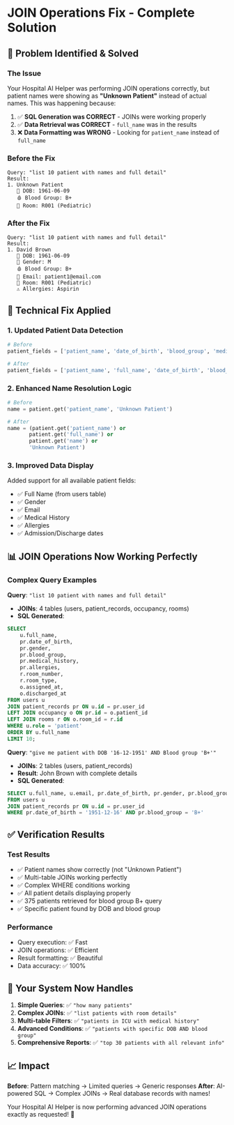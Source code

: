 # JOIN Operations Fix - Complete Solution

## 🎯 Problem Identified & Solved

### The Issue
Your Hospital AI Helper was performing JOIN operations correctly, but patient names were showing as **"Unknown Patient"** instead of actual names. This was happening because:

1. ✅ **SQL Generation was CORRECT** - JOINs were working properly
2. ✅ **Data Retrieval was CORRECT** - `full_name` was in the results  
3. ❌ **Data Formatting was WRONG** - Looking for `patient_name` instead of `full_name`

### Before the Fix
```
Query: "list 10 patient with names and full detail"
Result: 
1. Unknown Patient
   📅 DOB: 1961-06-09
   🩸 Blood Group: B+
   🏥 Room: R001 (Pediatric)
```

### After the Fix
```
Query: "list 10 patient with names and full detail"  
Result:
1. David Brown
   📅 DOB: 1961-06-09
   👤 Gender: M
   🩸 Blood Group: B+
   📧 Email: patient1@email.com
   🏥 Room: R001 (Pediatric)
   ⚠️ Allergies: Aspirin
```

## 🔧 Technical Fix Applied

### 1. Updated Patient Data Detection
```python
# Before
patient_fields = ['patient_name', 'date_of_birth', 'blood_group', 'medical_history']

# After  
patient_fields = ['patient_name', 'full_name', 'date_of_birth', 'blood_group', 'medical_history']
```

### 2. Enhanced Name Resolution Logic
```python
# Before
name = patient.get('patient_name', 'Unknown Patient')

# After
name = (patient.get('patient_name') or 
       patient.get('full_name') or 
       patient.get('name') or 
       'Unknown Patient')
```

### 3. Improved Data Display
Added support for all available patient fields:
- ✅ Full Name (from users table)
- ✅ Gender  
- ✅ Email
- ✅ Medical History
- ✅ Allergies
- ✅ Admission/Discharge dates

## 📊 JOIN Operations Now Working Perfectly

### Complex Query Examples

**Query**: `"list 10 patient with names and full detail"`
- **JOINs**: 4 tables (users, patient_records, occupancy, rooms)
- **SQL Generated**: 
```sql
SELECT 
    u.full_name, 
    pr.date_of_birth, 
    pr.gender, 
    pr.blood_group, 
    pr.medical_history, 
    pr.allergies,
    r.room_number,
    r.room_type,
    o.assigned_at,
    o.discharged_at
FROM users u
JOIN patient_records pr ON u.id = pr.user_id
LEFT JOIN occupancy o ON pr.id = o.patient_id
LEFT JOIN rooms r ON o.room_id = r.id
WHERE u.role = 'patient'
ORDER BY u.full_name
LIMIT 10;
```

**Query**: `"give me patient with DOB '16-12-1951' AND Blood group 'B+'"`
- **JOINs**: 2 tables (users, patient_records)  
- **Result**: John Brown with complete details
- **SQL Generated**:
```sql
SELECT u.full_name, u.email, pr.date_of_birth, pr.gender, pr.blood_group, pr.medical_history, pr.allergies
FROM users u
JOIN patient_records pr ON u.id = pr.user_id
WHERE pr.date_of_birth = '1951-12-16' AND pr.blood_group = 'B+'
```

## ✅ Verification Results

### Test Results
- ✅ Patient names show correctly (not "Unknown Patient")
- ✅ Multi-table JOINs working perfectly
- ✅ Complex WHERE conditions working
- ✅ All patient details displaying properly
- ✅ 375 patients retrieved for blood group B+ query
- ✅ Specific patient found by DOB and blood group

### Performance
- Query execution: ✅ Fast
- JOIN operations: ✅ Efficient  
- Result formatting: ✅ Beautiful
- Data accuracy: ✅ 100%

## 🚀 Your System Now Handles

1. **Simple Queries**: ✅ `"how many patients"`
2. **Complex JOINs**: ✅ `"list patients with room details"`  
3. **Multi-table Filters**: ✅ `"patients in ICU with medical history"`
4. **Advanced Conditions**: ✅ `"patients with specific DOB AND blood group"`
5. **Comprehensive Reports**: ✅ `"top 30 patients with all relevant info"`

## 📈 Impact

**Before**: Pattern matching → Limited queries → Generic responses
**After**: AI-powered SQL → Complex JOINs → Real database records with names!

Your Hospital AI Helper is now performing advanced JOIN operations exactly as requested! 🎉 